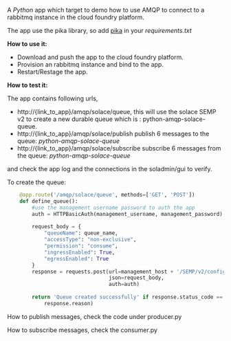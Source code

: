 A *Python* app which target to demo how to use AMQP to connect to a rabbitmq instance in the cloud foundry platform.

The app use the pika library, so add [pika](https://pika.readthedocs.io/en/stable/) in your *requirements.txt*

**How to use it:**

- Download and push the app to the cloud foundry platform.
- Provision an rabbitmq instance and bind to the app.
- Restart/Restage the app.

**How to test it:**

The app contains following urls,

- http://{link_to_app}/amqp/solace/queue, this will use the solace SEMP v2 to create a new durable queue which is : python-amqp-solace-queue.
- http://{link_to_app}/amqp/solace/publish publish 6 messages to the queue: _python-amqp-solace-queue_
- http://{link_to_app}/amqp/solace/subscribe subscribe 6 messages from the queue: _python-amqp-solace-queue_

and check the app log and the connections in the soladmin/gui to verify.
 
To create the queue:

```python
    @app.route('/amqp/solace/queue', methods=['GET', 'POST'])
    def define_queue():
        #use the management username password to auth the app
        auth = HTTPBasicAuth(management_username, management_password)
    
        request_body = {
            "queueName": queue_name,
            "accessType": "non-exclusive",
            "permission": "consume",
            "ingressEnabled": True,
            "egressEnabled": True
        }
        response = requests.post(url=management_host + '/SEMP/v2/config/msgVpns/{}/queues'.format(msg_vpn),
                                 json=request_body,
                                 auth=auth)
    
        return 'Queue created successfully' if response.status_code == 200 else 'Error while create queue, reason:'.format(
            response.reason)
```

How to publish messages, check the code under producer.py

How to subscribe messages, check the consumer.py